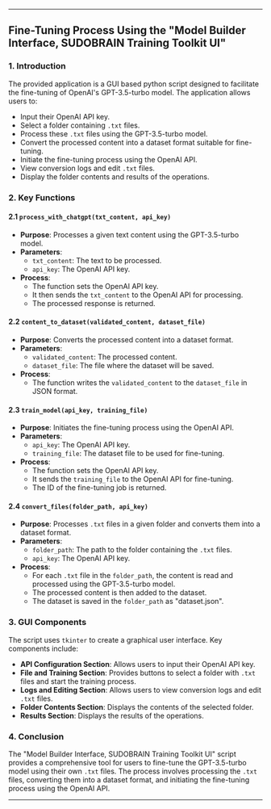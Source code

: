 
---

## Fine-Tuning Process Using the "Model Builder Interface, SUDOBRAIN Training Toolkit UI"

### 1. Introduction

The provided application is a GUI based python script designed to facilitate the fine-tuning of OpenAI's GPT-3.5-turbo model. The application allows users to:

- Input their OpenAI API key.
- Select a folder containing `.txt` files.
- Process these `.txt` files using the GPT-3.5-turbo model.
- Convert the processed content into a dataset format suitable for fine-tuning.
- Initiate the fine-tuning process using the OpenAI API.
- View conversion logs and edit `.txt` files.
- Display the folder contents and results of the operations.

### 2. Key Functions

#### 2.1 `process_with_chatgpt(txt_content, api_key)`

- **Purpose**: Processes a given text content using the GPT-3.5-turbo model.
- **Parameters**:
  - `txt_content`: The text to be processed.
  - `api_key`: The OpenAI API key.
- **Process**:
  - The function sets the OpenAI API key.
  - It then sends the `txt_content` to the OpenAI API for processing.
  - The processed response is returned.

#### 2.2 `content_to_dataset(validated_content, dataset_file)`

- **Purpose**: Converts the processed content into a dataset format.
- **Parameters**:
  - `validated_content`: The processed content.
  - `dataset_file`: The file where the dataset will be saved.
- **Process**:
  - The function writes the `validated_content` to the `dataset_file` in JSON format.

#### 2.3 `train_model(api_key, training_file)`

- **Purpose**: Initiates the fine-tuning process using the OpenAI API.
- **Parameters**:
  - `api_key`: The OpenAI API key.
  - `training_file`: The dataset file to be used for fine-tuning.
- **Process**:
  - The function sets the OpenAI API key.
  - It sends the `training_file` to the OpenAI API for fine-tuning.
  - The ID of the fine-tuning job is returned.

#### 2.4 `convert_files(folder_path, api_key)`

- **Purpose**: Processes `.txt` files in a given folder and converts them into a dataset format.
- **Parameters**:
  - `folder_path`: The path to the folder containing the `.txt` files.
  - `api_key`: The OpenAI API key.
- **Process**:
  - For each `.txt` file in the `folder_path`, the content is read and processed using the GPT-3.5-turbo model.
  - The processed content is then added to the dataset.
  - The dataset is saved in the `folder_path` as "dataset.json".

### 3. GUI Components

The script uses `tkinter` to create a graphical user interface. Key components include:

- **API Configuration Section**: Allows users to input their OpenAI API key.
- **File and Training Section**: Provides buttons to select a folder with `.txt` files and start the training process.
- **Logs and Editing Section**: Allows users to view conversion logs and edit `.txt` files.
- **Folder Contents Section**: Displays the contents of the selected folder.
- **Results Section**: Displays the results of the operations.

### 4. Conclusion

The "Model Builder Interface, SUDOBRAIN Training Toolkit UI" script provides a comprehensive tool for users to fine-tune the GPT-3.5-turbo model using their own `.txt` files. The process involves processing the `.txt` files, converting them into a dataset format, and initiating the fine-tuning process using the OpenAI API.

---

